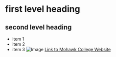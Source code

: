 # first level heading
## second level heading
+ item 1
+ item 2
+ item 3
![Image](https://www.mohawkcollege.ca/sites/default/files/Campuses%20and%20Maps/ff-fennell-exterior2-820x370.png)
[Link to Mohawk College Website](https://www.mohawkcollege.ca/)

